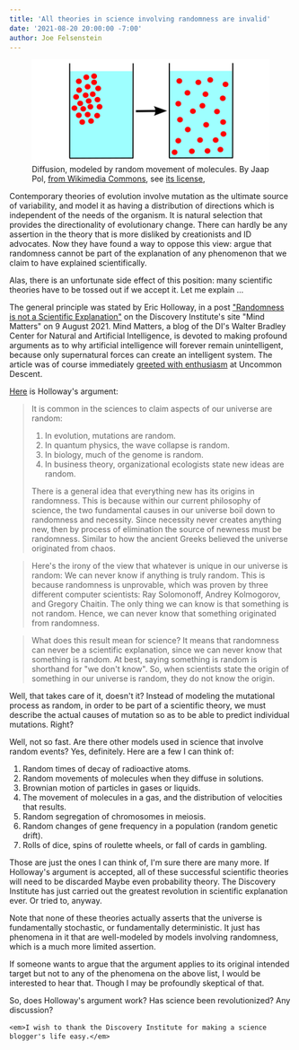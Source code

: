 ```yaml
---
title: 'All theories in science involving randomness are invalid'
date: '2021-08-20 20:00:00 -7:00'
author: Joe Felsenstein
---
```


<figure>
<img src="/uploads/2021/Diffusion640px.png">
<figcaption>Diffusion, modeled by random movement of molecules.  By Jaap Pol,
<a href="https://en.wikipedia.org/wiki/Diffusion#/media/File:Diffusion.svg">from Wikimedia Commons</a>, see <a href="https://creativecommons.org/licenses/by/3.0/">its license</a>,</figcaption>
</figure>

Contemporary theories of evolution involve mutation as the ultimate source of
variability, and model it as having a distribution of directions which is independent
of the needs of the organism. It is natural selection that provides the
directionality of evolutionary change.  There can hardly be any assertion in
the theory that is more disliked by creationists and ID advocates.  Now they
have found a way to oppose this view: argue that randomness cannot be part
of the explanation of any phenomenon that we claim to have explained
scientifically.

Alas, there is an unfortunate side effect of this position: many scientific
theories have to be tossed out if we accept it.  Let me explain ...

<!--more-->

The general principle was stated by Eric Holloway, in a post <a href="https://mindmatters.ai/2021/08/randomness-is-not-a-scientific-explanation/">"Randomness is
not a Scientific Explanation"</a> on the Discovery
Institute's site "Mind Matters" on 9 August 2021.  Mind Matters, a blog
of the DI's Walter Bradley Center for Natural and Artificial Intelligence,
is devoted
to making profound arguments as to why artificial intelligence will forever
remain unintelligent, because only supernatural forces can create an
intelligent system.  The article was of course immediately <a href="https://uncommondescent.com/intelligent-design/at-mind-matters-news-randomness-is-not-a-scientific-explanation/">greeted with enthusiasm</a>
at Uncommon Descent.

<a
href="https://mindmatters.ai/2021/08/randomness-is-not-a-scientific-explanation/">Here</a> is Holloway's argument:

> It is common in the sciences to claim aspects of our universe are random:
>   1. In evolution, mutations are random.
>   2. In quantum physics, the wave collapse is random.
>   3. In biology, much of the genome is random.
>   4. In business theory, organizational ecologists state new ideas are
> random.
> <P>
>
> There is a general idea that everything new has its origins in randomness.
> This is because within our current philosophy of science, the two fundamental
> causes in our universe boil down to randomness and necessity. Since necessity
> never creates anything new, then by process of elimination the source of
> newness must be randomness. Similar to how the ancient Greeks believed the
> universe originated from chaos.
<p>
    
> Here's  the irony of the view that whatever is unique in our universe is
> random: We can never know if anything is truly random. This is because
> randomness is unprovable, which was proven by three different computer
> scientists: Ray Solomonoff, Andrey Kolmogorov, and Gregory Chaitin.
> The only thing we can know is that something is not random. Hence, we can
> never know that something originated from randomness.
<P>
  
> What does this result mean for science? It means that randomness can never be
> a scientific explanation, since we can never know that something is random. At
> best, saying something is random is shorthand for "we don't know".
> So, when scientists state the origin of something in our universe is random,
> they do not know the origin.
>

Well, that takes care of it, doesn't it?  Instead of modeling the mutational
process as random, in order to be part of a scientific theory, we must
describe the actual causes of mutation so as to be able to predict individual
mutations.  Right?

Well, not so fast.  Are there other models used in science that involve
random events?  Yes, definitely.  Here are a few I can think of:

1. Random times of decay of radioactive atoms.
2. Random movements of molecules when they diffuse in solutions.
3. Brownian motion of particles in gases or liquids.
4. The movement of molecules in a gas, and the distribution of velocities
that results.
5. Random segregation of chromosomes in meiosis.
6. Random changes of gene frequency in a population (random genetic drift).
7. Rolls of dice, spins of roulette wheels, or fall of cards in gambling.

Those are just the ones I can think of, I'm sure there are many more.  If
Holloway's argument is accepted, all of these successful scientific theories
will need to be discarded  Maybe even probability theory.  The Discovery Institute has just carried out
the greatest revolution in scientific explanation ever. Or tried to, anyway.

Note that none of these theories actually asserts that the universe is
fundamentally stochastic, or fundamentally deterministic.  It just has
phenomena in it that are well-modeled by models involving randomness, which
is a much more limited assertion.

If someone wants to argue that the argument applies to its original intended
target but not to any of the phenomena on the above list, I would be
interested to hear that.  Though I may be profoundly skeptical of that.

So, does Holloway's argument work?  Has science been revolutionized?  Any
discussion?
    
    <em>I wish to thank the Discovery Institute for making a science blogger's life easy.</em>
